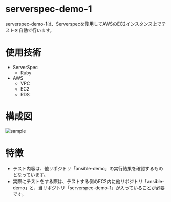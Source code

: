 # serverspec-demo-1
serverspec-demo-1は、Serverspecを使用してAWSのEC2インスタンス上でテストを自動で行います。  
# 使用技術
- ServerSpec
  - Ruby
- AWS
  - VPC
  - EC2
  - RDS
# 構成図
![sample]()  
# 特徴
- テスト内容は、他リポジトリ「ansible-demo」の実行結果を確認するものとなっています。
- 実際にテストをする際は、テストする側のEC2内に他リポジトリ「ansible-demo」と、当リポジトリ「serverspec-demo-1」が入っていることが必要です。
